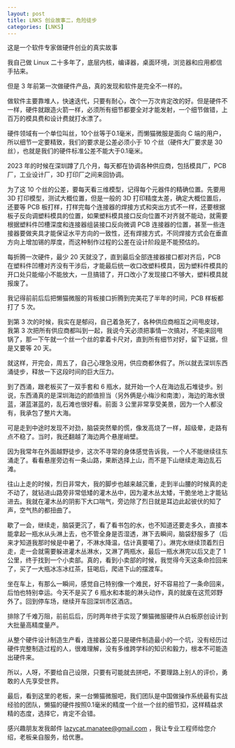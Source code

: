 ```yaml
---
layout: post
title: LNKS 创业故事二，危险徒步
categories: [LNKS]
---
```


这是一个软件专家做硬件创业的真实故事

我自己做 Linux 二十多年了，底层内核，编译器，桌面环境，浏览器和应用都信手拈来。

但是 3 年前第一次做硬件产品，真的发现和软件是完全不一样的。

做软件主要靠堆人，快速迭代，只要有耐心，改个一万次肯定改的好。但是硬件不一样，硬件就跟造火箭一样，必须所有细节都要全对才能发射，一个细节做错，上百万的模具费和设计费就打水漂了。

硬件领域有一个单位叫丝，10个丝等于0.1毫米，而懒猫微服是面向 C 端的用户，所以细节一定要精致，我们的要求是公差必须小于 10 个丝（硬件大厂要求是 30 丝），也就是我们的硬件标准公差不能大于0.1毫米。

2023 年的时候在深圳蹲了几个月，每天都在协调各种供应商，包括模具厂，PCB 厂，工业设计厂，3D 打印厂之间来回协调。

为了这 10 个丝的公差，要每天看三维模型，记得每个元器件的精确位置。先要用 3D 打印模型，测试大概位置，但是一般的 3D 打印精度太差，确定大概位置后，还要等 PCB 板打样，打样完每个连接器的焊接方式和突出方式不一样，还要根据板子反向调塑料模具的位置，如果塑料模具接口反向位置不对齐就不能动，就需要根据塑料件凹槽深度和连接器组装接口反向微调 PCB 连接器的位置，甚至一些连接器要做夹具才能保证水平方向的一致性，还有焊接方式，不同焊接方式会在垂直方向上增加锡的厚度，而这种制作过程的公差在设计阶段是不能预估的。

每折腾一次硬件，最少 20 天就没了，直到最后全部连接器接口都对齐后，PCB 在塑料件凹槽对齐没有干涉后，才能最后统一收口改塑料模具，因为塑料件模具的开口处只能缩小不能放大，一旦搞错了，开口改小了发现接口不够大，塑料模具就报废了。

我记得前前后后把懒猫微服的背板接口折腾到完美花了半年的时间，PCB 样板都打了 5 次。

到第 3 次的时候，我实在是郁闷，自己着急死了，各种供应商相互之间甩皮球，我第 3 次把所有供应商都叫到一起，我说今天必须把事情一次搞对，不能来回甩锅了，那一下午就一个丝一个丝的拿着卡尺对，直到所有细节对好，留下证据，但是又要等 20 天。

就这样，开完会，周五了，自己心理急没用，供应商都休假了。所以就去深圳东西涌徒步，释放一下这段时间的巨大压力。

到了西涌，跟老板买了一双手套和 6 瓶水，就开始一个人在海边乱石堆徒步。别说，东西涌真的是深圳海边的颜值担当（另外俩是小梅沙和南澳），海边的海水很蓝，湛蓝湛蓝的，乱石滩也很好看。前面 3 公里非常享受美景，因为一个人都没有，我承包了整片大海。

可是走到中途时发现不对劲，脑袋突然晕的慌，像发高烧了一样，超级晕，走路有点不稳了。当时，我还翻越了海边两个悬崖峭壁。

因为我常年在外面越野徒步，这次不寻常的身体感觉告诉我，一个人不能继续往东涌走了。看看悬崖旁边有一条山路，果断选择上山，而不是下山继续走海边乱石滩。

往山上走的时候，烈日非常大，我的脚步也越来越沉重，走到半山腰的时候真的走不动了，就钻进山路旁非常低矮的灌木丛中，因为灌木丛太矮，干脆坐地上才能钻进去。我就在灌木丛的阴影下大口喘气，旁边除了烈日就是耳边此起彼伏的知了声，空气热的都扭曲了。

歇了一会，继续走，脑袋更沉了，看了看书包的水，也不知道还要走多久，直接本能拿起一瓶水从头淋上去，也不管全身是否湿透，淋下去瞬间，脑袋舒服多了（后来才知道我那时候是中暑了，不淋水降温，估计真要噶了）。淋完水继续顶着烈日走，走一会就需要躲进灌木丛淋水，又淋了两瓶水，最后一瓶水淋完以后又走了 1 公里，终于找到一个小卖部。真的，看到小卖部的时候，我觉得今天这条命捡回来了，买了一大瓶冰冻冰红茶，狂喝后，爬进下山的摆渡车。

坐在车上，有那么一瞬间，感觉自己特别像一个难民，好不容易捡了一条命回来，后怕也特别幸运。今天不是买了 6 瓶水和本能的淋头动作，真的就废在这荒郊野外了。回到停车场，继续开车回深圳市区酒店。

排除了千难万阻，前前后后，历时两年终于实现了懒猫微服硬件从白板原创设计到大批量高精度量产。

从整个硬件设计制造生产看，连接器公差只是硬件制造最小的一个坑，没有经历过硬件完整制造过程的人，很难理解，没有多维跨学科的知识和毅力，根本不可能造出硬件来。

所以，人呀，不要给自己设限，只要有可能就去拼吧，不要理路上别人的评价，勇敢的人先享受世界。

最后，看到这里的老板，来一台懒猫微服吧，我们团队是中国做操作系统最有实战经验的团队，懒猫的硬件按照0.1毫米的精度一个丝一个丝的细节扣，这样精益求精的态度，选择它，肯定不会错。

感兴趣朋友发我邮件 lazycat.manatee@gmail.com ，我让专业工程师给您介绍，老板亲自服务，给优惠。

